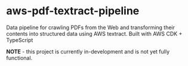 # aws-pdf-textract-pipeline

Data pipeline for crawling PDFs from the Web and transforming their contents into structured data using AWS textract. Built with AWS CDK + TypeScript

**NOTE** - this project is currently in-development and is not yet fully functional.
